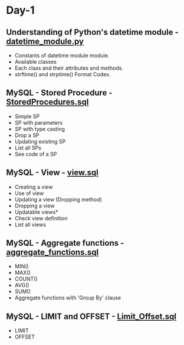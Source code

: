 # Day-1

## Understanding of Python's **datetime** module - [datetime_module.py](datetime_module.py)

- Constants of datetime module module.
- Available classes
- Each class and their attributes and methods.
- strftime() and strptime() Format Codes.

## MySQL - Stored Procedure - [StoredProcedures.sql](stored_procedures.sql)

- Simple SP
- SP with parameters
- SP with type casting
- Drop a SP
- Updating existing SP
- List all SPs
- See code of a SP

## MySQL - View - [view.sql](view.sql)

- Creating a view
- Use of view
- Updating a view (Dropping method)
- Dropping a view
- Updatable views\*
- Check view definition
- List all views

## MySQL - Aggregate functions - [aggregate_functions.sql](aggregate_functions.sql)

- MIN()
- MAX()
- COUNT()
- AVG()
- SUM()
- Aggregate functions with 'Group By' clause

## MySQL - LIMIT and OFFSET - [Limit_Offset.sql](limit_offset.sql)

- LIMIT
- OFFSET
